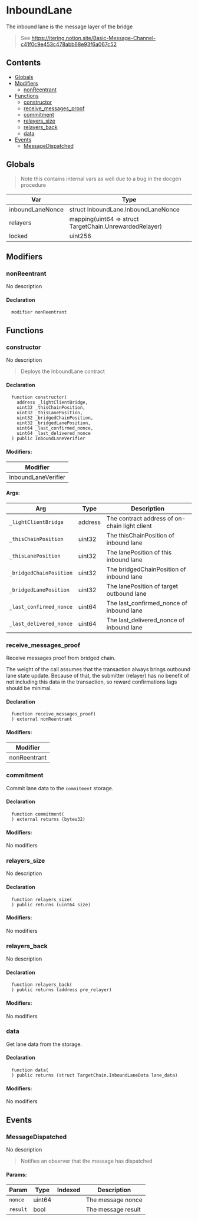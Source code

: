 # InboundLane


The inbound lane is the message layer of the bridge

> See https://itering.notion.site/Basic-Message-Channel-c41f0c9e453c478abb68e93f6a067c52

## Contents
<!-- START doctoc generated TOC please keep comment here to allow auto update -->
<!-- DON'T EDIT THIS SECTION, INSTEAD RE-RUN doctoc TO UPDATE -->

- [Globals](#globals)
- [Modifiers](#modifiers)
  - [nonReentrant](#nonreentrant)
- [Functions](#functions)
  - [constructor](#constructor)
  - [receive_messages_proof](#receive_messages_proof)
  - [commitment](#commitment)
  - [relayers_size](#relayers_size)
  - [relayers_back](#relayers_back)
  - [data](#data)
- [Events](#events)
  - [MessageDispatched](#messagedispatched)

<!-- END doctoc generated TOC please keep comment here to allow auto update -->

## Globals

> Note this contains internal vars as well due to a bug in the docgen procedure

| Var | Type |
| --- | --- |
| inboundLaneNonce | struct InboundLane.InboundLaneNonce |
| relayers | mapping(uint64 => struct TargetChain.UnrewardedRelayer) |
| locked | uint256 |


## Modifiers

### nonReentrant
No description


#### Declaration
```solidity
  modifier nonReentrant
```



## Functions

### constructor
No description
> Deploys the InboundLane contract


#### Declaration
```solidity
  function constructor(
    address _lightClientBridge,
    uint32 _thisChainPosition,
    uint32 _thisLanePosition,
    uint32 _bridgedChainPosition,
    uint32 _bridgedLanePosition,
    uint64 _last_confirmed_nonce,
    uint64 _last_delivered_nonce
  ) public InboundLaneVerifier
```

#### Modifiers:
| Modifier |
| --- |
| InboundLaneVerifier |

#### Args:
| Arg | Type | Description |
| --- | --- | --- |
|`_lightClientBridge` | address | The contract address of on-chain light client
|`_thisChainPosition` | uint32 | The thisChainPosition of inbound lane
|`_thisLanePosition` | uint32 | The lanePosition of this inbound lane
|`_bridgedChainPosition` | uint32 | The bridgedChainPosition of inbound lane
|`_bridgedLanePosition` | uint32 | The lanePosition of target outbound lane
|`_last_confirmed_nonce` | uint64 | The last_confirmed_nonce of inbound lane
|`_last_delivered_nonce` | uint64 | The last_delivered_nonce of inbound lane

### receive_messages_proof
Receive messages proof from bridged chain.

The weight of the call assumes that the transaction always brings outbound lane
state update. Because of that, the submitter (relayer) has no benefit of not including
this data in the transaction, so reward confirmations lags should be minimal.


#### Declaration
```solidity
  function receive_messages_proof(
  ) external nonReentrant
```

#### Modifiers:
| Modifier |
| --- |
| nonReentrant |



### commitment
Commit lane data to the `commitment` storage.


#### Declaration
```solidity
  function commitment(
  ) external returns (bytes32)
```

#### Modifiers:
No modifiers



### relayers_size
No description


#### Declaration
```solidity
  function relayers_size(
  ) public returns (uint64 size)
```

#### Modifiers:
No modifiers



### relayers_back
No description


#### Declaration
```solidity
  function relayers_back(
  ) public returns (address pre_relayer)
```

#### Modifiers:
No modifiers



### data
Get lane data from the storage.


#### Declaration
```solidity
  function data(
  ) public returns (struct TargetChain.InboundLaneData lane_data)
```

#### Modifiers:
No modifiers





## Events

### MessageDispatched
No description
> Notifies an observer that the message has dispatched

  

#### Params:
| Param | Type | Indexed | Description |
| --- | --- | :---: | --- |
|`nonce` | uint64 |  | The message nonce
|`result` | bool |  | The message result

